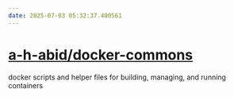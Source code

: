 ```yaml
---
date: 2025-07-03 05:32:37.400561
---
```


# [a-h-abid/docker-commons](https://github.com/a-h-abid/docker-commons)

docker scripts and helper files for building, managing, and running containers